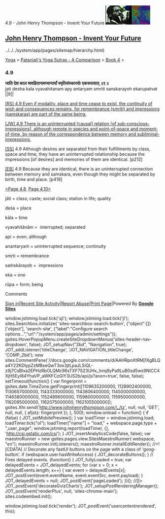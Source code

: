 4.9 - John Henry Thompson - Invent Your Future [![John Henry Thompson - Invent Your Future](../../../_/rsrc/1329567069254/config/customLogo.gif-revision=6.png)](../../../index.html)

[John Henry Thompson - Invent Your Future](../../../index.html)
---------------------------------------------------------------

../../../system/app/pages/sitemap/hierarchy.html)
    

[Yoga](../../../yoga.html)‎ > ‎[Patanjali's Yoga Sutras - A Comparison](../../patanjani.html)‎ > ‎[Book 4](../book-4.html)‎ > ‎

### 4.9

**जाति देश काल व्यवहितानामप्यान्तर्यां स्मृतिसंस्कारयोः एकरूपत्वात् ॥९॥**  
jati desha kala vyavahitanam apy antaryam smriti sanskarayoh ekarupatvat ||9||  
  
  
[\[RS\] 4.9 Even if modality, place and time cease to exist, the continuity of wish and consequences remains, for remembrance (smriti) and impressions (samskaras) are part of the same being.](http://www.ashtangayoga.info/source-texts/yoga-sutra-patanjali/chapter-4/item/jati-desha-kala-vyavahitanam-antaryam-smriti/)  
  
[\[JW\] 4.9 There is an uninterrupted \[causal\] relation \[of sub-conscious-impressions\], although remote in species and point-of-space and moment-of-time, by reason of the correspondence between memory and subliminal-impressions.](http://books.google.com/books?id=YzFImjtOxUwC&pg=PA307&ci=88%2C447%2C777%2C118&source=bookclip)  
  
[\[SS\]](http://www.amazon.com/Yoga-Sutras-Patanjali-Commentary-Satchidananda/dp/0932040381) 4.9 Although desires are separated from their fulfillments by class, space and time, they have an uninterrupted relationship because the impressions \[of desires\] and memories of them are identical. \[p212\]  
  
[\[EB\]](http://www.amazon.com/Yoga-Sutras-Patanjali-Translation-Commentary/dp/0865477361/ref=sr_1_1?ie=UTF8&s=books&qid=1250508322&sr=1-1) 4.9 Because they are identical, there is an uninterrupted connection between memory and samskara, even though they might be separated by birth, time and place. \[p419\]  
  
  
[<Page 4.8](48.html)[ ](48.html) [Page 4.10>](410.html)  

jāti = class; caste; social class; station in life; quality  
  
deśa = place  
  
kāla = time  
  
vyavahitānām =  interrupted; separated  
  
api = even; although  
  
anantaryaṁ = uninterrupted sequence; continuity  
  
smṛti = remembrance  
  
saṁskārayoḥ =  impressions  
  
eka = one  
  
rūpa = form; being

Comments

[Sign in](https://accounts.google.com/ServiceLogin?continue=http://sites.google.com/a/johnhenrythompson.com/jht/yoga/patanjani/book-4/49&service=jotspot)|[Recent Site Activity](../../../system/app/pages/recentChanges.html)|[Report Abuse](http://sites.google.com/a/johnhenrythompson.com/jht/system/app/pages/reportAbuse)|[Print Page](javascript:;)|Powered By **[Google Sites](http://sites.google.com/site)**

window.jstiming.load.tick('sjl'); window.jstiming.load.tick('jl'); sites.Searchbox.initialize( 'sites-searchbox-search-button', {"object":\[\]}\['object'\], 'search-site', {"label":"Configure search options...","url":"/system/app/pages/admin/settings"}); gsites.HoverPopupMenu.createSiteDropdownMenus('sites-header-nav-dropdown', false); JOT\_setupNav("2bd", "Navigation", true); JOT\_addListener('titleChange', 'JOT\_NAVIGATION\_titleChange', 'COMP\_2bd'); new sites.CommentPane('//docs.google.com/comments/d/AAHRpnXtRMj1XgBLQa4Y22KDIypZzMBseQwT3ox3jtLpaJLSiQL-z9j7CsBlxa2EPHzRbOLQMc96sTXF7S23UHx\_lnrq9yPa9LuB0sd5ws9NICC4XjH5Eyl84YhaVP\_aWKFCzGlY3US2b/api/js?anon=true', false, false); setTimeout(function() { var fingerprint = gsites.date.TimeZone.getFingerprint(\[1109635200000, 1128902400000, 1130657000000, 1143333000000, 1143806400000, 1145000000000, 1146380000000, 1152489600000, 1159800000000, 1159500000000, 1162095000000, 1162075000000, 1162105500000\]); gsites.Xhr.send('http://www.johnhenrythompson.com/\_/tz', null, null, 'GET', null, null, { afjstz: fingerprint }); }, 500); window.onload = function() { if (false) { JOT\_setMobilePreview(); } var loadTimer = window.jstiming.load; loadTimer.tick("ol"); loadTimer\["name"\] = "load," + webspace.page.type + ",user\_page"; window.jstiming.report(loadTimer, {}, 'http://csi.gstatic.com/csi'); } JOT\_insertAnalyticsCode(false, false); var maestroRunner = new gsites.pages.view.SitesMaestroRunner( webspace, "en"); maestroRunner.initListeners(); maestroRunner.installEditRender(); //<!\[CDATA\[ // Decorate any fastUI buttons on the page with a class of 'goog-button'. if (webspace.user.hasWriteAccess) { JOT\_decorateButtons(); } // Fires delayed events. (function() { JOT\_fullyLoaded = true; var delayedEvents = JOT\_delayedEvents; for (var x = 0; x < delayedEvents.length; x++) { var event = delayedEvents\[x\]; JOT\_postEvent(event.eventName, event.eventSrc, event.payload); } JOT\_delayedEvents = null; JOT\_postEvent('pageLoaded'); })(); //\]\]> JOT\_postEvent('decorateGvizCharts'); JOT\_setupPostRenderingManager(); JOT\_postEvent('renderPlus', null, 'sites-chrome-main'); sites.codeembed.init();

window.jstiming.load.tick('render'); JOT\_postEvent('usercontentrendered', this);